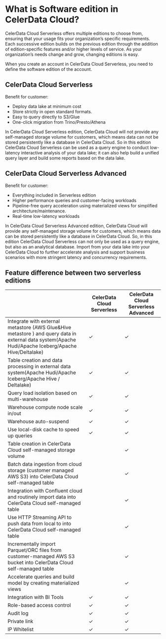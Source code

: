 # What is Software edition in CelerData Cloud?

CelerData Cloud Serverless offers multiple editions to choose from, ensuring that your usage fits your organization’s specific requirements. Each successive edition builds on the previous edition through the addition of edition-specific features and/or higher levels of service. As your organization’s needs change and grow, changing editions is easy.

When you create an account in CelerData Cloud Serverless, you need to define the software edition of the account.

## CelerData Cloud Serverless

Benefit for customer:

- Deploy data lake at minimum cost
- Store strictly in open standard formats.
- Easy to query directly to S3/Glue
- One-click migration from Trino/Presto/Athena

In CelerData Cloud Serverless edition, CelerData Cloud will not provide any self-managed storage volume for customers, which means data can not be stored persistently like a database in CelerData Cloud. So in this edition CelerData Cloud Serverless can be used as a query engine to conduct low-latency interactive analysis of your data lake; it can also help build a unified query layer and build some reports based on the data lake.

## CelerData Cloud Serverless Advanced

Benefit for customer:

- Everything included in Serverless edition
- Higher performance queries and customer-facing workloads
- Pipeline-free query acceleration using materialized views for simplified architecture/maintenance.
- Real-time low-latency workloads

In CelerData Cloud Serverless Advanced edition, CelerData Cloud will provide any self-managed storage volume for customers, which means data can be stored persistently like a database in CelerData Cloud. So, in this edition CelerData Cloud Serverless can not only be used as a query engine, but also as an analytical database. Import from your data lake into your CelerData Cloud to further accelerate analysis and support business scenarios with more stringent latency and concurrency requirements.

## Feature difference between two serverless editions

|                                                              | **CelerData Cloud Serverless** | **CelerData Cloud Serverless Advanced** |
| ------------------------------------------------------------ | ------------------------------ | --------------------------------------- |
| Integrate with external metastore (AWS Glue&Hive metastore ) and query data in external  data system(Apache Hudi/Apache Iceberg/Apache Hive/Deltalake) | ✓                              | ✓                                       |
| Table creation and data processing in external data system(Apache Hudi/Apache Iceberg/Apache Hive / Deltalake) | ✓                              | ✓                                       |
| Query load isolation based on multi-warehouse                | ✓                              | ✓                                       |
| Warehouse compute node scale in/out                          | ✓                              | ✓                                       |
| Warehouse auto-suspend                                       | ✓                              | ✓                                       |
| Use local-disk cache to speed up queries                     | ✓                              | ✓                                       |
| Table creation in CelerData Cloud self-managed storage volume |                                | ✓                                       |
| Batch data ingestion from cloud storage (customer managed AWS S3) into CelerData Cloud self-managed table |                                | ✓                                       |
| Integration with Confluent cloud and routinely import data into CelerData Cloud self-managed table |                                | ✓                                       |
| Use HTTP Streaming API to push data from local to into CelerData Cloud self-managed table |                                | ✓                                       |
| Incrementally import Parquet/ORC files from customer-managed AWS S3 bucket into CelerData Cloud self-managed table |                                | ✓                                       |
| Accelerate queries and build model by creating materialized views |                                | ✓                                       |
| Integration with BI Tools                                    | ✓                              | ✓                                       |
| Role-based access control                                    | ✓                              | ✓                                       |
| Audit log                                                    | ✓                              | ✓                                       |
| Private link                                                 | ✓                              | ✓                                       |
| IP Whitelist                                                 | ✓                              | ✓                                       |

<!-- ## Price&cost of two serverless edition

- **CelerData Cloud Serverless**
  - **Warehouse running CCU price:** 0.68$/CCU
- **CelerData Cloud Serverless Advanced**
  - **Warehouse running CCU price:** 1.58$/CCU
  - **Managed data price:** 0.025$/GB per month
-->